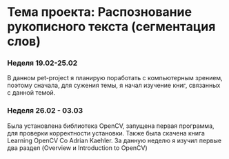 # Тема проекта: Распознование рукописного текста (сегментация слов)

### Неделя 19.02-25.02
В данном pet-project я планирую поработать с компьютерным зрением, поэтому сначала, для сужения темы, я начал изучение книг, связанных с данной темой.

### Неделя 26.02 - 03.03
Была установлена библиотека OpenCV, запущена первая программа, для проверки корректности установки. Также была скачена книга Learning OpenCV Co Adrian Kaehler. За данную неделю я изучил первые два раздел (Overview и Introduction to OpenCV)
